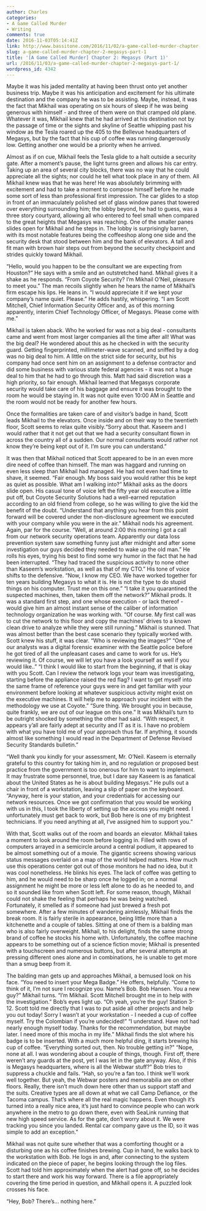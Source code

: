 ```yaml
---
author: Charles
categories:
- A Game Called Murder
- Writing
comments: true
date: 2016-11-03T05:14:41Z
link: http://www.bassitone.com/2016/11/02/a-game-called-murder-chapter-2-megasys-part-1/
slug: a-game-called-murder-chapter-2-megasys-part-1
title: '[A Game Called Murder] Chapter 2: Megasys (Part 1)'
url: /2016/11/03/a-game-called-murder-chapter-2-megasys-part-1/
wordpress_id: 4342
---
```


Maybe it was his jaded mentality at having been thrust onto yet another business trip. Maybe it was his anticipation and excitement for his ultimate destination and the company he was to be assisting. Maybe, instead, it was the fact that Mikhail was operating on six hours of sleep if he was being generous with himself - and three of them were on that cramped old plane. Whatever it was, Mikhail knew that he had arrived at his destination not by the passage of time or the sights and skyline of Seattle whipping past his window as the Tesla roared up the 405 to the Bellevue headquarters of Megasys, but by the fact that his cup of coffee was running dangerously low. Getting another one would be a priority when he arrived.

Almost as if on cue, Mikhail feels the Tesla glide to a halt outside a security gate. After a moment’s pause, the light turns green and allows his car entry. Taking up an area of several city blocks, there was no way that he could appreciate all the sights; nor could he tell what took place in any of them. All Mikhail knew was that he was here! He was absolutely brimming with excitement and had to take a moment to compose himself before he made some sort of less than professional first impression. The car glides to a stop in front of an immaculately polished set of glass window panes that towered over everything surrounding him; the lobby beyond, he had to guess, was a three story courtyard, allowing all who entered to feel small when compared to the great heights that Megasys was reaching. One of the smaller panes slides open for Mikhail and he steps in. The lobby is surprisingly barren, with its most notable features being the coffeeshop along one side and the security desk that stood between him and the bank of elevators. A tall and fit man with brown hair steps out from beyond the security checkpoint and strides quickly toward Mikhail.

“Hello, would you happen to be the consultant we are expecting from Houston?” He says with a smile and an outstretched hand. Mikhail gives it a shake as he responds.
“From Coyote Security? I’m Mikhail O’Neil, pleasure to meet you.” The man recoils slightly when he hears the name of Mikhail’s firm escape his lips. He leans in.
“I would appreciate it if we kept your company’s name quiet. Please.” He adds hastily, whispering. “I am Scott Mitchell, Chief Information Security Officer and, as of this morning apparently, interim Chief Technology Officer, of Megasys. Please come with me.”<!--more-->

Mikhail is taken aback. Who he worked for was not a big deal - consultants came and went from most larger companies all the time after all! What was the big deal? He wondered about this as he checked in with the security guard. Getting fingerprinted, millimeter-wave scanned, and sniffed by a dog was no big deal to him. A little on the strict side for security, but his company had once sent him on an assignment to a defense contractor and did some business with various state federal agencies - it was not a huge deal to him that he had to go through this. Matt had said discretion was a high priority, so fair enough. Mikhail learned that Megasys corporate security would take care of his baggage and ensure it was brought to the room he would be staying in. It was not quite even 10:00 AM in Seattle and the room would not be ready for another few hours.

Once the formalities are taken care of and visitor’s badge in hand, Scott leads Mikhail to the elevators. Once inside and on their way to the twentieth floor, Scott seems to relax quite visibly.“Sorry about that. Kaseem and I would rather that it not get out that we had a security consultant flown in across the country all of a sudden. Our normal consultants would rather not know they’re being kept out of it. I’m sure you can understand.”

It was then that Mikhail noticed that Scott appeared to be in an even more dire need of coffee than himself. The man was haggard and running on even less sleep than Mikhail had managed. He had not even had time to shave, it seemed.
“Fair enough. My boss said you would rather this be kept as quiet as possible. What am I walking into?” Mikhail asks as the doors slide open.
His casual tone of voice left the fifty year old executive a little put off, but Coyote Security Solutions had a well-earned reputation according to an old friend from college, so he was willing to give the kid the benefit of the doubt.
“Understand that anything you hear from this point forward will be covered under the non-disclosure agreement we executed with your company while you were in the air.” Mikhail nods his agreement. Again, par for the course. “Well, at around 2:00 this morning I got a call from our network security operations team. Apparently our data loss prevention system saw something funny just after midnight and after some investigation our guys decided they needed to wake up the old man.” He rolls his eyes, trying his best to find some wry humor in the fact that he had been interrupted.
“They had traced the suspicious activity to none other than Kaseem’s workstation, as well as that of my CTO.” His tone of voice shifts to the defensive. “Now, I know my CEO. We have worked together for ten years building Megasys to what it is. He is not the type to do stupid things on his computer. Trust me on this one.”
“I take it you quarantined the suspected machines, then, taken them off the network?” Mikhail prods. It was a standard first step, and one whose execution - or lack thereof - would give him an almost instant sense of the caliber of information technology organization he was working with.
“Of course. My first call was to cut the network to this floor and copy the machines’ drives to a known clean drive to analyze while they were still running.”
Mikhail is stunned. That was almost better than the best case scenario they typically worked with. Scott knew his stuff, it was clear. “Who is reviewing the images?”
“One of our analysts was a digital forensic examiner with the Seattle police before he got tired of all the unpleasant cases and came to work for us. He’s reviewing it. Of course, we will let you have a look yourself as well if you would like..”
“I think I would like to start from the beginning, if that is okay with you Scott. Can I review the network logs your team was investigating, starting before the appliance raised the red flag? I want to get myself into the same frame of reference your guys were in and get familiar with your environment before looking at whatever suspicious activity might exist on the executive machines. It will help me to approach your incident with the methodology we use at Coyote.”
“Sure thing. We brought you in because, quite frankly, we are out of our league on this one.” It was Mikhail’s turn to be outright shocked by something the other had said.
“With respect, it appears y’all are fairly adept at security and IT as it is. I have no problem with what you have told me of your approach thus far. If anything, it sounds almost like something I would read in the Department of Defense Revised Security Standards bulletin.”

“Well thank you kindly for your assessment, Mr. O’Neil. Kaseem is eternally grateful to this country for taking him in, and no regulation or proposed best practice from the government is too onerous for him to want to implement. It may frustrate some personnel, true, but I dare say Kaseem is as fanatical about the United States as he is about building Megasys.” He pulls out a chair in front of a workstation, leaving a slip of paper on the keyboard. “Anyway, here is your station, and your credentials for accessing our network resources. Once we got confirmation that you would be working with us in this, I took the liberty of setting up the access you might need. I unfortunately must get back to work, but Bob here is one of my brightest technicians. If you need anything at all, I’ve assigned him to support you.”

With that, Scott walks out of the room and boards an elevator. Mikhail takes a moment to look around the room before logging in. Filled with rows of computers arrayed in a semicircle around a central podium, it appeared to be almost something out of a movie. The gigantic screens showing various status messages overlaid on a map of the world helped matters. How much use this operations center got out of those monitors he had no idea, but it was cool nonetheless. He blinks his eyes. The lack of coffee was getting to him, and he would need to be sharp once he logged in; on a normal assignment he might be more or less left alone to do as he needed to, and so it sounded like from when Scott left. For some reason, though, Mikhail could not shake the feeling that perhaps he was being watched. Fortunately, it smelled as if someone had just brewed a fresh pot somewhere.
After a few minutes of wandering aimlessly, Mikhail finds the break room. It is fairly sterile in appearance, being little more than a kitchenette and a couple of tables. Sitting at one of them is a balding man who is also fairly overweight. Mikhail, to his delight, finds the same strong brand of coffee he stocks his home with. Unfortunately, the coffee machine appears to be something out of a science fiction movie; Mikhail is presented with a touchscreen and numerous buttons, but after several attempts at pressing different ones alone and in combinations, he is unable to get more than a smug beep from it.

The balding man gets up and approaches Mikhail, a bemused look on his face. “You need to insert your Mega Badge.” He offers, helpfully. “Come to think of it, I’m not sure I recognize you. Name’s Bob. Bob Hansen. You a new guy?”
Mikhail turns. “I’m Mikhail. Scott Mitchell brought me in to help with the investigation.”
Bob’s eyes light up. “Oh yeah, you’re the guy! Station 3-12. Scott told me directly that I was to put aside all other projects and help you out today! Sorry I wasn’t at your workstation - I needed a cup of coffee myself. Try the Colombian if you’re undecided!”
“I understand. Have not had nearly enough myself today. Thanks for the recommendation, but maybe later. I need more of this mocha in my life.” Mikhail finds the slot where his badge is to be inserted. With a much more helpful ding, it starts brewing his cup of coffee.
“Everything sorted out, then. No trouble getting in?”
“Nope, none at all. I was wondering about a couple of things, though. First off, there weren’t any guards at the post, yet I was let in the gate anyway. Also, if this is Megasys headquarters, where is all the Webwar stuff?”
Bob tries to suppress a chuckle and fails. “Hah, so you’re a fan too. I think we’ll work well together. But yeah, the Webwar posters and memorabilia are on other floors. Really, there isn’t much down here other than us support staff and the suits. Creative types are all down at what we call Camp Defiance, or the Tacoma campus. That’s where all the real magic happens. Even though it’s turned into a really nice area, it’s just hard to convince people who can work anywhere in the metro to go down there, even with SeaLink running that new high speed service. As for the gate, don’t worry about it. We were tracking you since you landed. Rental car company gave us the ID, so it was simple to add an exception.”

Mikhail was not quite sure whether that was a comforting thought or a disturbing one as his coffee finishes brewing. Cup in hand, he walks back to the workstation with Bob. He logs in and, after connecting to the system indicated on the piece of paper, he begins looking through the log files. Scott had told him approximately when the alert had gone off, so he decides to start there and work his way forward. There is a file appropriately covering the time period in question, and Mikhail opens it. A puzzled look crosses his face.

“Hey, Bob? There’s… nothing here.”
